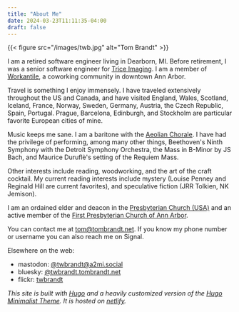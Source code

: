 ```yaml
---
title: "About Me"
date: 2024-03-23T11:11:35-04:00
draft: false
---
```


{{< figure src="/images/twb.jpg" alt="Tom Brandt" >}}

I am a retired software engineer living in Dearborn, MI. Before retirement, I was a senior software engineer for [Trice Imaging](https://triceimaging.com). I am a member of [Workantile](http://workantile.org), a coworking community in downtown Ann Arbor.

Travel is something I enjoy immensely. I have traveled extensively throughout the US and Canada, and have visited England, Wales, Scotland, Iceland, France, Norway, Sweden, Germany, Austria, the Czech Republic, Spain, Portugal. Prague, Barcelona, Edinburgh, and Stockholm are particular favorite European cities of mine.

Music keeps me sane. I am a baritone with the [Aeolian Chorale](https://www.facebook.com/aeolianchorale). I have had the privilege of performing, among many other things, Beethoven's Ninth Symphony with the Detroit Symphony Orchestra, the Mass in B-Minor by JS Bach, and Maurice Duruflè's setting of the Requiem Mass.

Other interests include reading, woodworking, and the art of the craft cocktail. My current reading interests include mystery (Louise Penney and Reginald Hill are current favorites), and speculative fiction (JRR Tolkien, NK Jemison).

I am an ordained elder and deacon in the [Presbyterian Church (USA)](https://www.pcusa.org/) and an active member of the [First Presbyterian Church of Ann Arbor](https://firstpresbyterian.org).

You can contact me at [tom@tombrandt.net](mailto:tom@tombrandt.net). If you know my phone number or username you can also reach me on Signal.

Elsewhere on the web:
- mastodon: [@twbrandt@a2mi.social](https://a2mi.social/@twbrandt)
- bluesky: [@twbrandt.tombrandt.net](https://bsky.app/profile/twbrandt.tombrandt.net)
- flickr: [twbrandt](https://flickr.com/twbrandt)

*This site is built with [Hugo](https://gohugo.io) and a heavily customized version of the [Hugo Minimalist Theme](https://themes.gohugo.io/hugo-minimalist/). It is hosted on [netlify](https://www.netlify.com/).*